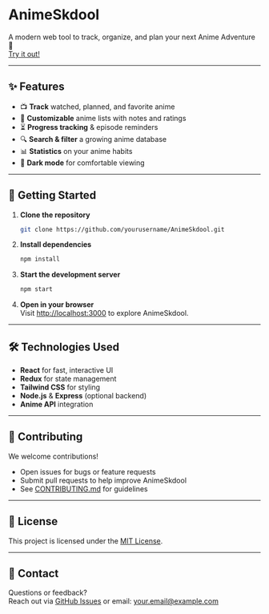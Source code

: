 # AnimeSkdool

A modern web tool to track, organize, and plan your next Anime Adventure 🚀  
[Try it out!](http://skdool.surge.sh/)

---

## ✨ Features

- 📺 **Track** watched, planned, and favorite anime
- 📝 **Customizable** anime lists with notes and ratings
- ⏳ **Progress tracking** & episode reminders
- 🔍 **Search & filter** a growing anime database
- 📊 **Statistics** on your anime habits
- 🌙 **Dark mode** for comfortable viewing

---

## 🚀 Getting Started

1. **Clone the repository**
    ```bash
    git clone https://github.com/yourusername/AnimeSkdool.git
    ```
2. **Install dependencies**
    ```bash
    npm install
    ```
3. **Start the development server**
    ```bash
    npm start
    ```
4. **Open in your browser**  
   Visit [http://localhost:3000](http://localhost:3000) to explore AnimeSkdool.

---

## 🛠️ Technologies Used

- **React** for fast, interactive UI
- **Redux** for state management
- **Tailwind CSS** for styling
- **Node.js** & **Express** (optional backend)
- **Anime API** integration

---

## 🤝 Contributing

We welcome contributions!  
- Open issues for bugs or feature requests  
- Submit pull requests to help improve AnimeSkdool  
- See [CONTRIBUTING.md](CONTRIBUTING.md) for guidelines

---

## 📄 License

This project is licensed under the [MIT License](LICENSE).

---

## 💬 Contact

Questions or feedback?  
Reach out via [GitHub Issues](https://github.com/yourusername/AnimeSkdool/issues) or email: your.email@example.com